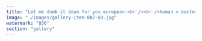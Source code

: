 ```yaml
---
title: "Let me dumb it down for you european:<br /><br />human = bacteries<br />ethereum = petri<br />starlink = nerves<br /><br />le ticker is $ETH"
image: "./images/gallery-item-887-03.jpg"
watermark: "836"
section: "gallery"
---
```

